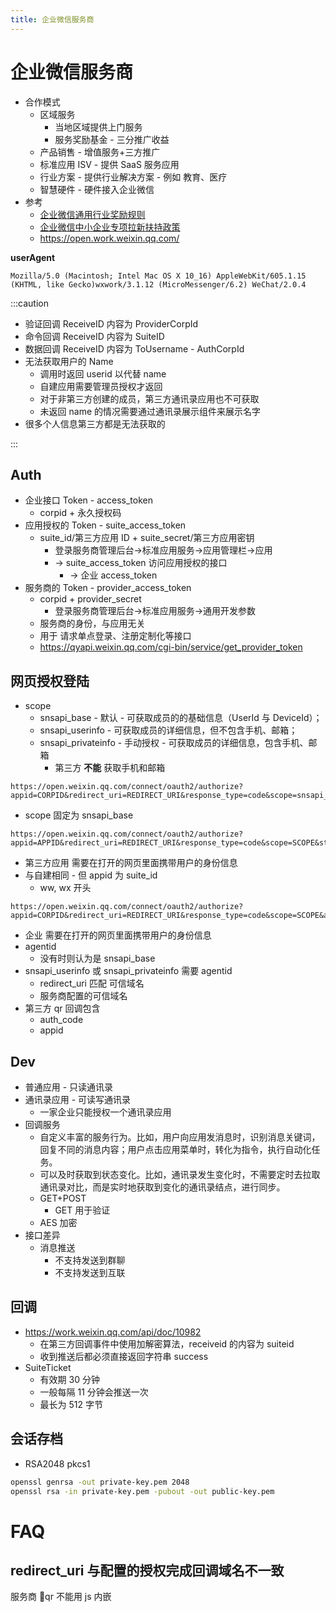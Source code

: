 ```yaml
---
title: 企业微信服务商
---
```


# 企业微信服务商

- 合作模式
  - 区域服务
    - 当地区域提供上门服务
    - 服务奖励基金 - 三分推广收益
  - 产品销售 - 增值服务+三方推广
  - 标准应用 ISV - 提供 SaaS 服务应用
  - 行业方案 - 提供行业解决方案 - 例如 教育、医疗
  - 智慧硬件 - 硬件接入企业微信
- 参考
  - [企业微信通用行业奖励规则](https://open.work.weixin.qq.com/wwopen/policyDocument?uuid=jKCVPhkXXw3gTQ58Dyefme)
  - [企业微信中小企业专项拉新扶持政策](https://open.work.weixin.qq.com/wwopen/policyDocument?uuid=osNuozxdSepV7jJLUrKxtE)
  - https://open.work.weixin.qq.com/

**userAgent**

```
Mozilla/5.0 (Macintosh; Intel Mac OS X 10_16) AppleWebKit/605.1.15 (KHTML, like Gecko)wxwork/3.1.12 (MicroMessenger/6.2) WeChat/2.0.4
```

:::caution

- 验证回调 ReceiveID 内容为 ProviderCorpId
- 命令回调 ReceiveID 内容为 SuiteID
- 数据回调 ReceiveID 内容为 ToUsername - AuthCorpId
- 无法获取用户的 Name
  - 调用时返回 userid 以代替 name
  - 自建应用需要管理员授权才返回
  - 对于非第三方创建的成员，第三方通讯录应用也不可获取
  - 未返回 name 的情况需要通过通讯录展示组件来展示名字
- 很多个人信息第三方都是无法获取的

:::

## Auth

- 企业接口 Token - access_token
  - corpid + 永久授权码
- 应用授权的 Token - suite_access_token
  - suite_id/第三方应用 ID + suite_secret/第三方应用密钥
    - 登录服务商管理后台->标准应用服务->应用管理栏->应用
    - -> suite_access_token 访问应用授权的接口
      - -> 企业 access_token
- 服务商的 Token - provider_access_token
  - corpid + provider_secret
    - 登录服务商管理后台->标准应用服务->通用开发参数
  - 服务商的身份，与应用无关
  - 用于 请求单点登录、注册定制化等接口
  - https://qyapi.weixin.qq.com/cgi-bin/service/get_provider_token

## 网页授权登陆

- scope
  - snsapi_base - 默认 - 可获取成员的的基础信息（UserId 与 DeviceId）；
  - snsapi_userinfo - 可获取成员的详细信息，但不包含手机、邮箱；
  - snsapi_privateinfo - 手动授权 - 可获取成员的详细信息，包含手机、邮箱
    - 第三方 **不能** 获取手机和邮箱

```pre title="自建应用 oauth2"
https://open.weixin.qq.com/connect/oauth2/authorize?appid=CORPID&redirect_uri=REDIRECT_URI&response_type=code&scope=snsapi_base&state=STATE#wechat_redirect
```

- scope 固定为 snsapi_base

```pre title="第三方应用 oauth2"
https://open.weixin.qq.com/connect/oauth2/authorize?appid=APPID&redirect_uri=REDIRECT_URI&response_type=code&scope=SCOPE&state=STATE#wechat_redirect
```

- 第三方应用 需要在打开的网页里面携带用户的身份信息
- 与自建相同 - 但 appid 为 suite_id
  - ww, wx 开头

```pre title="企业 oauth2"
https://open.weixin.qq.com/connect/oauth2/authorize?appid=CORPID&redirect_uri=REDIRECT_URI&response_type=code&scope=SCOPE&agentid=AGENTID&state=STATE#wechat_redirect
```

- 企业 需要在打开的网页里面携带用户的身份信息
- agentid
  - 没有时则认为是 snsapi_base
- snsapi_userinfo 或 snsapi_privateinfo 需要 agentid
  - redirect_uri 匹配 可信域名
  - 服务商配置的可信域名
- 第三方 qr 回调包含
  - auth_code
  - appid

## Dev

- 普通应用 - 只读通讯录
- 通讯录应用 - 可读写通讯录
  - 一家企业只能授权一个通讯录应用
- 回调服务
  - 自定义丰富的服务行为。比如，用户向应用发消息时，识别消息关键词，回复不同的消息内容；用户点击应用菜单时，转化为指令，执行自动化任务。
  - 可以及时获取到状态变化。比如，通讯录发生变化时，不需要定时去拉取通讯录对比，而是实时地获取到变化的通讯录结点，进行同步。
  - GET+POST
    - GET 用于验证
  - AES 加密
- 接口差异
  - 消息推送
    - 不支持发送到群聊
    - 不支持发送到互联

## 回调

- https://work.weixin.qq.com/api/doc/10982
  - 在第三方回调事件中使用加解密算法，receiveid 的内容为 suiteid
  - 收到推送后都必须直接返回字符串 success
- SuiteTicket
  - 有效期 30 分钟
  - 一般每隔 11 分钟会推送一次
  - 最长为 512 字节

## 会话存档

- RSA2048 pkcs1

```bash
openssl genrsa -out private-key.pem 2048
openssl rsa -in private-key.pem -pubout -out public-key.pem
```

# FAQ

## redirect_uri 与配置的授权完成回调域名不一致

服务商 qr 不能用 js 内嵌
